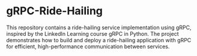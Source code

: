 # gRPC-Ride-Hailing
This repository contains a ride-hailing service implementation using gRPC, inspired by the LinkedIn Learning course gRPC in Python. The project demonstrates how to build and deploy a ride-hailing application with gRPC for efficient, high-performance communication between services.
